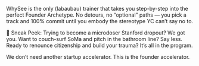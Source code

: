 WhySee is the only (labaubau) trainer that takes you step-by-step into the perfect Founder Archetype. No detours, no “optional” paths — you pick a track and 100% commit until you embody the stereotype YC can’t say no to.

👀 Sneak Peek: Trying to become a microdoser Stanford dropout? We got you. Want to couch-surf SoMa and pitch in the bathroom line? Say less. Ready to renounce citizenship and build your trauma? It’s all in the program.

We don’t need another startup accelerator. This is the founder accelerator.
